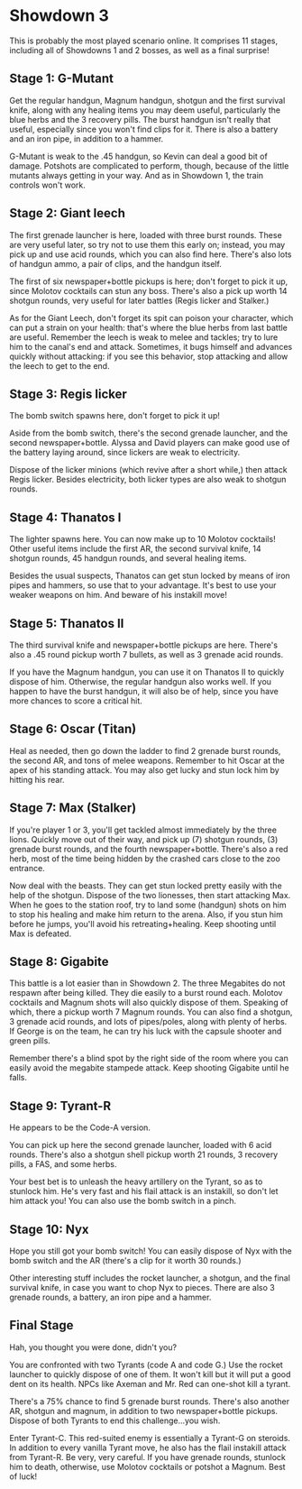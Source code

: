 # Showdown 3

This is probably the most played scenario online. It comprises 11 stages, including all of Showdowns 1 and 2 bosses, as well as a final surprise!

## Stage 1: G-Mutant

Get the regular handgun, Magnum handgun, shotgun and the first survival knife, along with any healing items you may deem useful, particularly the blue herbs and the 3 recovery pills. The burst handgun isn't really that useful, especially since you won't find clips for it. There is also a battery and an iron pipe, in addition to a hammer.

G-Mutant is weak to the .45 handgun, so Kevin can deal a good bit of damage. Potshots are complicated to perform, though, because of the little mutants always getting in your way. And as in Showdown 1, the train controls won't work.

## Stage 2: Giant leech

The first grenade launcher is here, loaded with three burst rounds. These are very useful later, so try not to use them this early on; instead, you may pick up and use acid rounds, which you can also find here. There's also lots of handgun ammo, a pair of clips, and the handgun itself.

The first of six newspaper+bottle pickups is here; don't forget to pick it up, since Molotov cocktails can stun any boss. There's also a pick up worth 14 shotgun rounds, very useful for later battles (Regis licker and Stalker.)

As for the Giant Leech, don't forget its spit can poison your character, which can put a strain on your health: that's where the blue herbs from last battle are useful. Remember the leech is weak to melee and tackles; try to lure him to the canal's end and attack. Sometimes, it bugs himself and advances quickly without attacking: if you see this behavior, stop attacking and allow the leech to get to the end.

## Stage 3: Regis licker

The bomb switch spawns here, don't forget to pick it up!

Aside from the bomb switch, there's the second grenade launcher, and the second newspaper+bottle. Alyssa and David players can make good use of the battery laying around, since lickers are weak to electricity.

Dispose of the licker minions (which revive after a short while,) then attack Regis licker. Besides electricity, both licker types are also weak to shotgun rounds.

## Stage 4: Thanatos I

The lighter spawns here. You can now make up to 10 Molotov cocktails! Other useful items include the first AR, the second survival knife, 14 shotgun rounds, 45 handgun rounds, and several healing items.

Besides the usual suspects, Thanatos can get stun locked by means of iron pipes and hammers, so use that to your advantage. It's best to use your weaker weapons on him. And beware of his instakill move!

## Stage 5: Thanatos II

The third survival knife and newspaper+bottle pickups are here. There's also a .45 round pickup worth 7 bullets, as well as 3 grenade acid rounds.

If you have the Magnum handgun, you can use it on Thanatos II to quickly dispose of him. Otherwise, the regular handgun also works well. If you happen to have the burst handgun, it will also be of help, since you have more chances to score a critical hit.

## Stage 6: Oscar (Titan)

Heal as needed, then go down the ladder to find 2 grenade burst rounds, the second AR, and tons of melee weapons. Remember to hit Oscar at the apex of his standing attack. You may also get lucky and stun lock him by hitting his rear.

## Stage 7: Max (Stalker)

If you're player 1 or 3, you'll get tackled almost immediately by the three lions. Quickly move out of their way, and pick up (7) shotgun rounds, (3) grenade burst rounds, and the fourth newspaper+bottle. There's also a red herb, most of the time being hidden by the crashed cars close to the zoo entrance.

Now deal with the beasts. They can get stun locked pretty easily with the help of the shotgun. Dispose of the two lionesses, then start attacking Max. When he goes to the station roof, try to land some (handgun) shots on him to stop his healing and make him return to the arena. Also, if you stun him before he jumps, you'll avoid his retreating+healing. Keep shooting until Max is defeated.

## Stage 8: Gigabite

This battle is a lot easier than in Showdown 2. The three Megabites do not respawn after being killed. They die easily to a burst round each. Molotov cocktails and Magnum shots will also quickly dispose of them. Speaking of which, there a pickup worth 7 Magnum rounds. You can also find a shotgun, 3 grenade acid rounds, and lots of pipes/poles, along with plenty of herbs. If George is on the team, he can try his luck with the capsule shooter and green pills.

Remember there's a blind spot by the right side of the room where you can easily avoid the megabite stampede attack. Keep shooting Gigabite until he falls.

## Stage 9: Tyrant-R

He appears to be the Code-A version.

You can pick up here the second grenade launcher, loaded with 6 acid rounds. There's also a shotgun shell pickup worth 21 rounds, 3 recovery pills, a FAS, and some herbs.

Your best bet is to unleash the heavy artillery on the Tyrant, so as to stunlock him. He's very fast and his flail attack is an instakill, so don't let him attack you! You can also use the bomb switch in a pinch.

## Stage 10: Nyx

Hope you still got your bomb switch! You can easily dispose of Nyx with the bomb switch and the AR (there's a clip for it worth 30 rounds.)

Other interesting stuff includes the rocket launcher, a shotgun, and the final survival knife, in case you want to chop Nyx to pieces. There are also 3 grenade rounds, a battery, an iron pipe and a hammer.

## Final Stage

Hah, you thought you were done, didn't you?

You are confronted with two Tyrants (code A and code G.) Use the rocket launcher to quickly dispose of one of them. It won't kill but it will put a good dent on its health. NPCs like Axeman and Mr. Red can one-shot kill a tyrant.

There's a 75% chance to find 5 grenade burst rounds. There's also another AR, shotgun and magnum, in addition to two newspaper+bottle pickups. Dispose of both Tyrants to end this challenge...you wish.

Enter Tyrant-C. This red-suited enemy is essentially a Tyrant-G on steroids. In addition to every vanilla Tyrant move, he also has the flail instakill attack from Tyrant-R. Be very, very careful. If you have grenade rounds, stunlock him to death, otherwise, use Molotov cocktails or potshot a Magnum. Best of luck!
